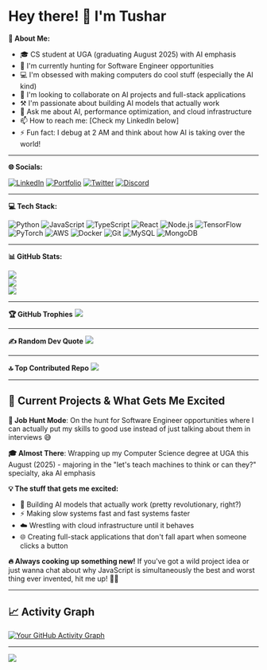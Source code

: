 # Hey there! 👋 I'm Tushar

**💫 About Me:**
- 🎓 CS student at UGA (graduating August 2025) with AI emphasis
- 🔭 I'm currently hunting for Software Engineer opportunities
- 💻 I'm obsessed with making computers do cool stuff (especially the AI kind)
- 🤖 I'm looking to collaborate on AI projects and full-stack applications
- ⚒️ I'm passionate about building AI models that actually work
- 🏫 Ask me about AI, performance optimization, and cloud infrastructure
- 📫 How to reach me: [Check my LinkedIn below]
- ⚡ Fun fact: I debug at 2 AM and think about how AI is taking over the world!

---

**🌐 Socials:**

[![LinkedIn](https://img.shields.io/badge/LinkedIn-%230077B5.svg?logo=linkedin&logoColor=white)](https://www.linkedin.com/in/tushar-mishra-7960b722b) 
[![Portfolio](https://img.shields.io/badge/Portfolio-%23000000.svg?logo=firefox&logoColor=white)](https://www.menacehecker.com)
[![Twitter](https://img.shields.io/badge/Twitter-%231DA1F2.svg?logo=Twitter&logoColor=white)](https://twitter.com/your-username) 
[![Discord](https://img.shields.io/badge/Discord-%237289DA.svg?logo=discord&logoColor=white)](https://discord.gg/your-username)

---

**💻 Tech Stack:**

![Python](https://img.shields.io/badge/python-3670A0?style=for-the-badge&logo=python&logoColor=ffdd54) 
![JavaScript](https://img.shields.io/badge/javascript-%23323330.svg?style=for-the-badge&logo=javascript&logoColor=%23F7DF1E) 
![TypeScript](https://img.shields.io/badge/typescript-%23007ACC.svg?style=for-the-badge&logo=typescript&logoColor=white) 
![React](https://img.shields.io/badge/react-%2320232a.svg?style=for-the-badge&logo=react&logoColor=%2361DAFB) 
![Node.js](https://img.shields.io/badge/node.js-6DA55F?style=for-the-badge&logo=node.js&logoColor=white) 
![TensorFlow](https://img.shields.io/badge/TensorFlow-%23FF6F00.svg?style=for-the-badge&logo=TensorFlow&logoColor=white) 
![PyTorch](https://img.shields.io/badge/PyTorch-%23EE4C2C.svg?style=for-the-badge&logo=PyTorch&logoColor=white) 
![AWS](https://img.shields.io/badge/AWS-%23FF9900.svg?style=for-the-badge&logo=amazon-aws&logoColor=white) 
![Docker](https://img.shields.io/badge/docker-%230db7ed.svg?style=for-the-badge&logo=docker&logoColor=white) 
![Git](https://img.shields.io/badge/git-%23F05033.svg?style=for-the-badge&logo=git&logoColor=white) 
![MySQL](https://img.shields.io/badge/mysql-%2300f.svg?style=for-the-badge&logo=mysql&logoColor=white) 
![MongoDB](https://img.shields.io/badge/MongoDB-%234ea94b.svg?style=for-the-badge&logo=mongodb&logoColor=white)

---

**📊 GitHub Stats:**

![](https://github-readme-stats.vercel.app/api?username=your-username&theme=dark&hide_border=false&include_all_commits=true&count_private=true)<br/>
![](https://github-readme-streak-stats.herokuapp.com/?user=your-username&theme=dark&hide_border=false)<br/>
![](https://github-readme-stats.vercel.app/api/top-langs/?username=your-username&theme=dark&hide_border=false&include_all_commits=true&count_private=true&layout=compact)

---

**🏆 GitHub Trophies**
![](https://github-profile-trophy.vercel.app/?username=your-username&theme=radical&no-frame=false&no-bg=false&margin-w=4)

---

**✍️ Random Dev Quote**
![](https://quotes-github-readme.vercel.app/api?type=horizontal&theme=radical)

---

**🔝 Top Contributed Repo**
![](https://github-contributor-stats.vercel.app/api?username=your-username&limit=5&theme=dark&combine_all_yearly_contributions=true)

---

## 🚀 Current Projects & What Gets Me Excited

**🎯 Job Hunt Mode**: On the hunt for Software Engineer opportunities where I can actually put my skills to good use instead of just talking about them in interviews 😅

**🎓 Almost There**: Wrapping up my Computer Science degree at UGA this August (2025) - majoring in the "let's teach machines to think or can they?" specialty, aka AI emphasis

**💡 The stuff that gets me excited:**
- 🤖 Building AI models that actually work (pretty revolutionary, right?)
- ⚡ Making slow systems fast and fast systems faster
- ☁️ Wrestling with cloud infrastructure until it behaves
- 🌐 Creating full-stack applications that don't fall apart when someone clicks a button

**🔥 Always cooking up something new!** If you've got a wild project idea or just wanna chat about why JavaScript is simultaneously the best and worst thing ever invented, hit me up! 🐱‍💻

---

## 📈 Activity Graph
[![Your GitHub Activity Graph](https://github-readme-activity-graph.vercel.app/graph?username=your-username&theme=react-dark)](https://github.com/your-username)

---

[![](https://visitcount.itsvg.in/api?id=your-username&icon=0&color=0)](https://visitcount.itsvg.in)

<!-- Proudly created with GPRM ( https://gprm.itsvg.in ) -->
